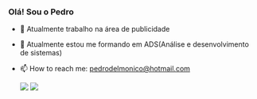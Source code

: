 ### Olá! Sou o Pedro

- 🔭 Atualmente trabalho na área de publicidade
- 🌱 Atualmente estou me formando em ADS(Análise e desenvolvimento de sistemas)
- 📫 How to reach me: pedrodelmonico@hotmail.com

  <img src="https://github-readme-stats.vercel.app/api?username=PedroDmMaia&show_icons=true&theme=dracula&include_all_commits=true&count_private=true" />
  <img src="https://github-readme-stats.vercel.app/api/top-langs/?username=PedroDmMaia&layout=compact&langs_count=7&theme=dracula" />
